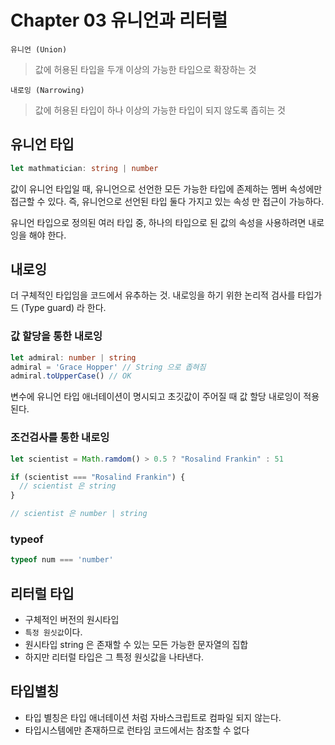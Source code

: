 # Chapter 03 유니언과 리터럴
`유니언 (Union)`

> 값에 허용된 타입을 두개 이상의 가능한 타입으로 확장하는 것

`내로잉 (Narrowing)`
> 값에 허용된 타입이 하나 이상의 가능한 타입이 되지 않도록 좁히는 것

## 유니언 타입
```typescript
let mathmatician: string | number
```

값이 유니언 타입일 때, 유니언으로 선언한 모든 가능한 타입에 존제하는 멤버 속성에만 접근할 수 있다.
즉, 유니언으로 선언된 타입 둘다 가지고 있는 속성 만 접근이 가능하다.

유니언 타입으로 정의된 여러 타입 중, 하나의 타입으로 된 값의 속성을 사용하려면 내로잉을 해야 한다.

## 내로잉
더 구체적인 타입임을 코드에서 유추하는 것.
내로잉을 하기 위한 논리적 검사를 타입가드 (Type guard) 라 한다.

### 값 할당을 통한 내로잉
```typescript
let admiral: number | string
admiral = 'Grace Hopper' // String 으로 좁혀짐
admiral.toUpperCase() // OK
```
변수에 유니언 타입 애너테이션이 명시되고 초깃값이 주어질 때 값 할당 내로잉이 적용된다.

### 조건검사를 통한 내로잉
```typescript
let scientist = Math.ramdom() > 0.5 ? "Rosalind Frankin" : 51

if (scientist === "Rosalind Frankin") {
  // scientist 은 string
}

// scientist 은 number | string
```

### typeof
```typescript
typeof num === 'number'
```

## 리터럴 타입
* 구체적인 버전의 원시타입
* `특정 원싯값`이다.
* 원시타입 string 은 존재할 수 있는 모든 가능한 문자열의 집합
* 하지만 리터럴 타입은 그 특정 원싯값을 나타낸다.

## 타입별칭
* 타입 별칭은 타입 애너테이션 처럼 자바스크립트로 컴파일 되지 않는다.
* 타입시스템에만 존재하므로 런타임 코드에서는 참조할 수 없다



